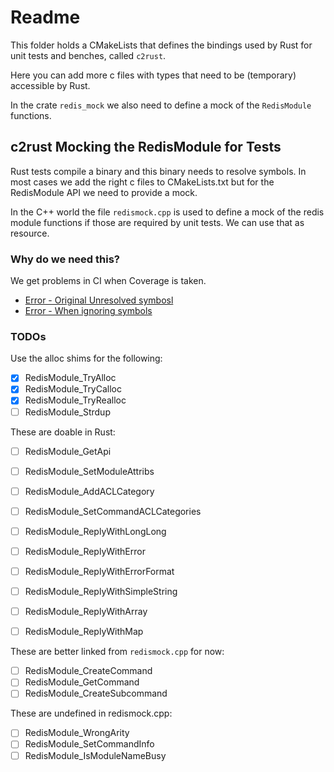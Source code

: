 # Readme

This folder holds a CMakeLists that defines the bindings used by Rust for unit tests and benches, called `c2rust`. 

Here you can add more c files with types that need to be (temporary) accessible by Rust.

In the crate `redis_mock` we also need to define a mock of the `RedisModule` functions.

## c2rust Mocking the RedisModule for Tests

Rust tests compile a binary and this binary needs to resolve symbols. In most cases we add the right c files to CMakeLists.txt but for the RedisModule API we need to provide a mock.

In the C++ world the file `redismock.cpp` is used to define a mock of the redis module functions if those are required by unit tests. We can use that as resource.

### Why do we need this? 

We get problems in CI when Coverage is taken. 

- [Error - Original Unresolved symbosl](https://github.com/RediSearch/RediSearch/actions/runs/15755356051/job/44409489248?pr=6342#step:17:1888)
- [Error - When ignoring symbols](https://github.com/RediSearch/RediSearch/actions/runs/15761116511/job/44427857483?pr=6342#step:17:4458)

### TODOs

Use the alloc shims for the following:

- [x] RedisModule_TryAlloc
- [x] RedisModule_TryCalloc
- [x] RedisModule_TryRealloc
- [ ] RedisModule_Strdup

These are doable in Rust:

- [ ] RedisModule_GetApi
- [ ] RedisModule_SetModuleAttribs
- [ ] RedisModule_AddACLCategory
- [ ] RedisModule_SetCommandACLCategories

- [ ] RedisModule_ReplyWithLongLong
- [ ] RedisModule_ReplyWithError
- [ ] RedisModule_ReplyWithErrorFormat
- [ ] RedisModule_ReplyWithSimpleString
- [ ] RedisModule_ReplyWithArray
- [ ] RedisModule_ReplyWithMap

These are better linked from `redismock.cpp` for now:

- [ ] RedisModule_CreateCommand
- [ ] RedisModule_GetCommand
- [ ] RedisModule_CreateSubcommand

These are undefined in redismock.cpp:

- [ ] RedisModule_WrongArity
- [ ] RedisModule_SetCommandInfo
- [ ] RedisModule_IsModuleNameBusy